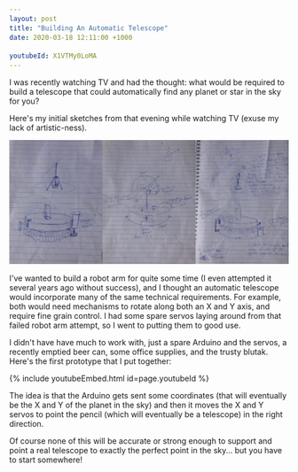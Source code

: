 ```yaml
---
layout: post
title: "Building An Automatic Telescope"
date: 2020-03-18 12:11:00 +1000

youtubeId: X1VTMy0LoMA
---
```


I was recently watching TV and had the thought: what would be required to build
a telescope that could automatically find any planet or star in the sky for you?


Here's my initial sketches from that evening while watching TV (exuse my lack of artistic-ness).

![Sketches of Telescope Ideas][telescope_sketches]


I've wanted to build a robot arm for quite some time (I even attempted it several years ago without success),
and I thought an automatic telescope would incorporate many of the same technical requirements.
For example, both would need mechanisms to rotate along both an X and Y axis, and require fine grain control.
I had some spare servos laying around from that failed robot arm attempt, so I went to putting them to good use.

I didn't have have much to work with, just a spare Arduino and the servos, a recently emptied beer can, some
office supplies, and the trusty blutak. Here's the first prototype that I put together:

{% include youtubeEmbed.html id=page.youtubeId %}

The idea is that the Arduino gets sent some coordinates (that will eventually be the X and Y of the planet in the sky)
and then it moves the X and Y servos to point the pencil (which will eventually be a telescope) in the right direction.

Of course none of this will be accurate or strong enough to support and point a real telescope to exactly
the perfect point in the sky... but you have to start somewhere!

[telescope_sketches]: /assets/img/2020-03-18-telescope-sketches.jpg "Sketches of Telescope Ideas"
